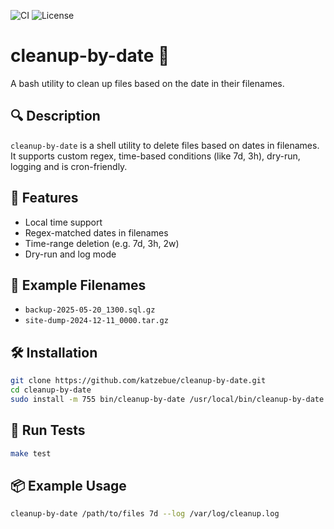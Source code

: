 ![CI](https://github.com/katzebue/cleanup-by-date/actions/workflows/ci.yml/badge.svg)
![License](https://img.shields.io/badge/license-MIT-blue.svg)

# cleanup-by-date 🧹

A bash utility to clean up files based on the date in their filenames.

## 🔍 Description

`cleanup-by-date` is a shell utility to delete files based on dates in filenames.
It supports custom regex, time-based conditions (like 7d, 3h), dry-run, logging and is cron-friendly.

## 🔧 Features
- Local time support
- Regex-matched dates in filenames
- Time-range deletion (e.g. 7d, 3h, 2w)
- Dry-run and log mode

## 🏁 Example Filenames
- `backup-2025-05-20_1300.sql.gz`
- `site-dump-2024-12-11_0000.tar.gz`

## 🛠 Installation

```bash
git clone https://github.com/katzebue/cleanup-by-date.git
cd cleanup-by-date
sudo install -m 755 bin/cleanup-by-date /usr/local/bin/cleanup-by-date
```

## 🧪 Run Tests

```bash
make test
```

## 📦 Example Usage

```bash
cleanup-by-date /path/to/files 7d --log /var/log/cleanup.log
```
